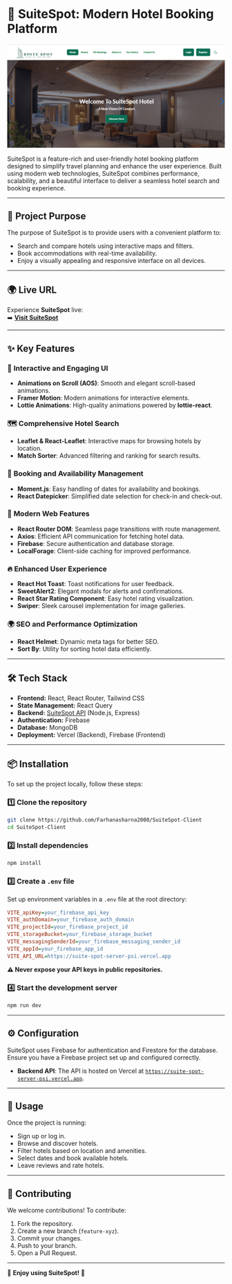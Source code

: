 # 🏨 **SuiteSpot**: Modern Hotel Booking Platform  

![SuiteSpot Banner](/public/suitespot.png)  

SuiteSpot is a feature-rich and user-friendly hotel booking platform designed to simplify travel planning and enhance the user experience. Built using modern web technologies, SuiteSpot combines performance, scalability, and a beautiful interface to deliver a seamless hotel search and booking experience.

---

## 🎯 **Project Purpose**  

The purpose of SuiteSpot is to provide users with a convenient platform to:  
- Search and compare hotels using interactive maps and filters.  
- Book accommodations with real-time availability.  
- Enjoy a visually appealing and responsive interface on all devices.  

---

## 🌍 **Live URL**  

Experience **SuiteSpot** live:  
➡️ **[Visit SuiteSpot](https://suitespot-719f8.web.app)**  

---

## ✨ **Key Features**  

### 🎨 **Interactive and Engaging UI**  
- **Animations on Scroll (AOS)**: Smooth and elegant scroll-based animations.  
- **Framer Motion**: Modern animations for interactive elements.  
- **Lottie Animations**: High-quality animations powered by **lottie-react**.  

### 🗺 **Comprehensive Hotel Search**  
- **Leaflet & React-Leaflet**: Interactive maps for browsing hotels by location.  
- **Match Sorter**: Advanced filtering and ranking for search results.  

### 📅 **Booking and Availability Management**  
- **Moment.js**: Easy handling of dates for availability and bookings.  
- **React Datepicker**: Simplified date selection for check-in and check-out.  

### 🚀 **Modern Web Features**  
- **React Router DOM**: Seamless page transitions with route management.  
- **Axios**: Efficient API communication for fetching hotel data.  
- **Firebase**: Secure authentication and database storage.  
- **LocalForage**: Client-side caching for improved performance.  

### 🔥 **Enhanced User Experience**  
- **React Hot Toast**: Toast notifications for user feedback.  
- **SweetAlert2**: Elegant modals for alerts and confirmations.  
- **React Star Rating Component**: Easy hotel rating visualization.  
- **Swiper**: Sleek carousel implementation for image galleries.  

### 🌍 **SEO and Performance Optimization**  
- **React Helmet**: Dynamic meta tags for better SEO.  
- **Sort By**: Utility for sorting hotel data efficiently.  

---

## 🛠 **Tech Stack**  

- **Frontend:** React, React Router, Tailwind CSS 
- **State Management:** React Query  
- **Backend:** [SuiteSpot API](https://suite-spot-server-psi.vercel.app) (Node.js, Express)  
- **Authentication:** Firebase  
- **Database:** MongoDB 
- **Deployment:** Vercel (Backend), Firebase (Frontend)  

---

## 📦 **Installation**  

To set up the project locally, follow these steps:

### 1️⃣ Clone the repository  
```sh
git clone https://github.com/Farhanasharna2000/SuiteSpot-Client
cd SuiteSpot-Client  
```

### 2️⃣ Install dependencies  
```sh
npm install  
```

### 3️⃣ Create a `.env` file  
Set up environment variables in a `.env` file at the root directory:  

```ini
VITE_apiKey=your_firebase_api_key  
VITE_authDomain=your_firebase_auth_domain  
VITE_projectId=your_firebase_project_id  
VITE_storageBucket=your_firebase_storage_bucket  
VITE_messagingSenderId=your_firebase_messaging_sender_id  
VITE_appId=your_firebase_app_id  
VITE_API_URL=https://suite-spot-server-psi.vercel.app  
```

**⚠️ Never expose your API keys in public repositories.**  

### 4️⃣ Start the development server  
```sh
npm run dev  
```

---

## ⚙️ **Configuration**  

SuiteSpot uses Firebase for authentication and Firestore for the database. Ensure you have a Firebase project set up and configured correctly.

- **Backend API**: The API is hosted on Vercel at [`https://suite-spot-server-psi.vercel.app`](https://suite-spot-server-psi.vercel.app).  

---

## 🚀 **Usage**  

Once the project is running:  
- Sign up or log in.  
- Browse and discover hotels.  
- Filter hotels based on location and amenities.  
- Select dates and book available hotels.  
- Leave reviews and rate hotels.  

---

## 🤝 **Contributing**  

We welcome contributions! To contribute:  
1. Fork the repository.  
2. Create a new branch (`feature-xyz`).  
3. Commit your changes.  
4. Push to your branch.  
5. Open a Pull Request.  

---

🎉 **Enjoy using SuiteSpot!** 🚀  


